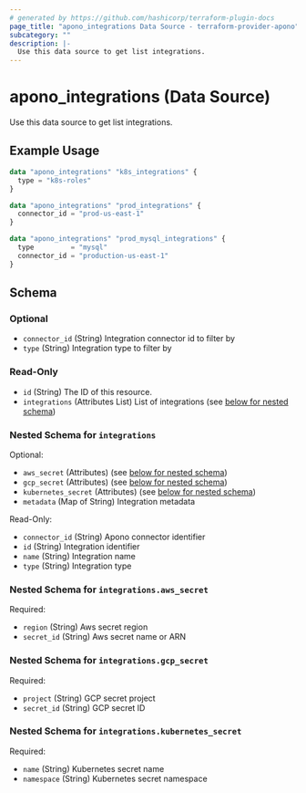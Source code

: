 ```yaml
---
# generated by https://github.com/hashicorp/terraform-plugin-docs
page_title: "apono_integrations Data Source - terraform-provider-apono"
subcategory: ""
description: |-
  Use this data source to get list integrations.
---
```


# apono_integrations (Data Source)

Use this data source to get list integrations.

## Example Usage

```terraform
data "apono_integrations" "k8s_integrations" {
  type = "k8s-roles"
}

data "apono_integrations" "prod_integrations" {
  connector_id = "prod-us-east-1"
}

data "apono_integrations" "prod_mysql_integrations" {
  type         = "mysql"
  connector_id = "production-us-east-1"
}
```

<!-- schema generated by tfplugindocs -->
## Schema

### Optional

- `connector_id` (String) Integration connector id to filter by
- `type` (String) Integration type to filter by

### Read-Only

- `id` (String) The ID of this resource.
- `integrations` (Attributes List) List of integrations (see [below for nested schema](#nestedatt--integrations))

<a id="nestedatt--integrations"></a>
### Nested Schema for `integrations`

Optional:

- `aws_secret` (Attributes) (see [below for nested schema](#nestedatt--integrations--aws_secret))
- `gcp_secret` (Attributes) (see [below for nested schema](#nestedatt--integrations--gcp_secret))
- `kubernetes_secret` (Attributes) (see [below for nested schema](#nestedatt--integrations--kubernetes_secret))
- `metadata` (Map of String) Integration metadata

Read-Only:

- `connector_id` (String) Apono connector identifier
- `id` (String) Integration identifier
- `name` (String) Integration name
- `type` (String) Integration type

<a id="nestedatt--integrations--aws_secret"></a>
### Nested Schema for `integrations.aws_secret`

Required:

- `region` (String) Aws secret region
- `secret_id` (String) Aws secret name or ARN


<a id="nestedatt--integrations--gcp_secret"></a>
### Nested Schema for `integrations.gcp_secret`

Required:

- `project` (String) GCP secret project
- `secret_id` (String) GCP secret ID


<a id="nestedatt--integrations--kubernetes_secret"></a>
### Nested Schema for `integrations.kubernetes_secret`

Required:

- `name` (String) Kubernetes secret name
- `namespace` (String) Kubernetes secret namespace


